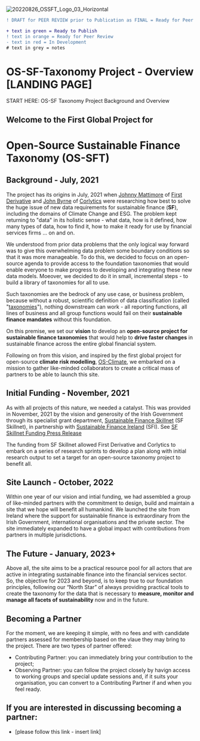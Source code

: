 ![20220826_OSSFT_Logo_03_Horizontal](https://user-images.githubusercontent.com/112073913/186922030-c769c385-743a-4e91-a5c2-5126d02709ff.jpg)

```diff
! DRAFT for PEER REVIEW prior to Publication as FINAL = Ready for Peer Review
```

```diff
+ text in green = Ready to Publish
! text in orange = Ready for Peer Review
- text in red = In Development
# text in grey = notes
```

# OS-SF-Taxonomy Project - Overview [LANDING PAGE]
START HERE: OS-SF Taxonomy Project Background and Overview

## Welcome to the First Global Project for
# Open-Source Sustainable Finance Taxonomy (OS-SFT)

## Background - July, 2021
The project has its origins in July, 2021 when [Johnny Mattimore](https://www.linkedin.com/in/johnny-d-mattimore-082969136/) of [First Derivative](https://firstderivative.com/) and [John Byrne](https://www.linkedin.com/in/john-byrne-943109/) of [Corlytics](https://www.corlytics.com/) were researching how best to solve the huge issue of new data requirements for sustainable finance (**SF**), including the domains of Climate Change and ESG. The problem kept returning to "data" in its holistic sense - what data, how is it defined, how many types of data, how to find it, how to make it ready for use by financial services firms ... on and on.

We understood from prior data problems that the only logical way forward was to give this overwhelming data problem some boundary conditions so that it was more manageable. To do this, we decided to focus on an open-source agenda to provide access to the foundation taxonomies that would enable everyone to make progress to developing and integrating these new data models. Moeover, we decided to do it in small, incremental steps - to build a library of taxonomies for all to use.

Such taxonomies are the bedrock of any use case, or business problem, because without a robust, scientific definition of data classification (called "[taxonomies](https://en.wikipedia.org/wiki/Taxonomy)"), nothing downstream can work - all reporting functions, all lines of business and all group functions would fail on their **sustainable finance mandates** without this foundation. 

On this premise, we set our **vision** to develop an **open-source project for sustainable finance taxonomies** that would help to **drive faster changes** in sustainable finance across the entire global financial system.

Following on from this vision, and inspired by the first global project for open-source **climate risk modelling**, [OS-Climate](https://os-climate.org/), we embarked on a mission to gather like-minded collaborators to create a critical mass of partners to be able to launch this site.

## Initial Funding - November, 2021
As with all projects of this nature, we needed a catalyst. This was provided in November, 2021 by the vision and generosity of the Irish Government through its specialist grant department, [Sustainable Finance Skillnet](https://sfskillnet.sustainablefinance.ie/) (SF Skillnet), in partnership with [Sustainable Finance Ireland](https://www.sustainablefinance.ie/) (SFI). See [SF Skillnet Funding Press Release](https://www.sustainablefinance.ie/2021/11/03/sustainable-finance-ireland-provides-funding-for-ground-breaking-esg-data-project-to-first-derivative-and-corlytics/)

The funding from SF Skillnet allowed First Derivative and Corlytics to embark on a series of research sprints to develop a plan along with initial research output to set a target for an open-source taxonomy project to benefit all.

## Site Launch - October, 2022
Within one year of our vision and intial funding, we had assembled a group of like-minded partners with the commitment to design, build and maintain a site that we hope will benefit all humankind. We launched the site from Ireland where the support for sustainable finance is extraordinary from the Irish Government, international organisations and the private sector. The site immediately expanded to have a global impact with contributions from partners in multiple jurisdictions.

## The Future - January, 2023+
Above all, the site aims to be a practical resource pool for all actors that are active in integrating sustainable finance into the financial services sector. So, the objective for 2023 and beyond, is to keep true to our foundation principles, following our “North Star” of always providing practical tools to create the taxonomy for the data that is necessary to **measure, monitor and manage all facets of sustainability** now and in the future.

## Becoming a Partner
For the moment, we are keeping it simple, with no fees and with candidate partners assessed for membership based on the vlaue they may bring to the project. There are two types of partner offered:
- Contributing Partner: you can immediately bring your contribution to the project;
- Observing Partner: you can follow the project closely by havign access to working groups and special update sessions and, if it suits your organisation, you can convert to a Contributing Partner if and when you feel ready.

## If you are interested in discussing becoming a partner:
- [please follow this link - insert link]

